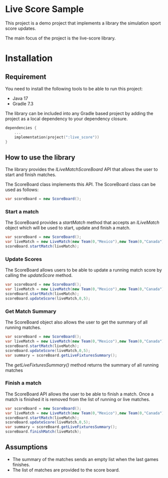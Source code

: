 Live Score Sample
==============

This project is a demo project that implements a library the simulation sport score updates.

The main focus of the project is the live-score library.

# Installation

## Requirement

You need to install the following tools to be able to run this project:

- Java 17
- Gradle 7.3

The library can be included into any Gradle based project by adding the project as a local dependency to your dependency
closure.

```kotlin
dependencies {
    ...
    implementation(project(":live_score"))
}
```

## How to use the library

The library provides the _ILiveMatchScoreBoard_ API that allows the user to start and finish matches.

The ScoreBoard class implements this API. The ScoreBoard class can be used as follows:

```java
var scoreBoard = new ScoreBoard();
```

### Start a match

The ScoreBoard provides a _startMatch_ method that accepts an _ILiveMatch_ object which will be used to start, update
and finish a match.

```java
var scoreBoard = new ScoreBoard();
var liveMatch = new LiveMatch(new Team(0,"Mexico"),new Team(0,"Canada"));
scoreBoard.startMatch(liveMatch);
```

### Update Scores

The ScoreBoard allows users to be able to update a running match score by calling the _updateScore_ method.

```java
var scoreBoard = new ScoreBoard();
var liveMatch = new LiveMatch(new Team(0,"Mexico"),new Team(0,"Canada"));
scoreBoard.startMatch(liveMatch);
scoreBoard.updateScore(liveMatch,0,5);
```

### Get Match Summary

The ScoreBoard object also allows the user to get the summary of all running matches.

```java
var scoreBoard = new ScoreBoard();
var liveMatch = new LiveMatch(new Team(0,"Mexico"),new Team(0,"Canada"));
scoreBoard.startMatch(liveMatch);
scoreBoard.updateScore(liveMatch,0,5);
var summary = scoreBoard.getLiveFixturesSummary();
```

The _getLiveFixturesSummary()_ method returns the summary of all running matches

### Finish a match

The ScoreBoard API allows the user to be able to finish a match. Once a match is finished it is removed from the list of
running or live matches.

```java
var scoreBoard = new ScoreBoard();
var liveMatch = new LiveMatch(new Team(0,"Mexico"),new Team(0,"Canada"));
scoreBoard.startMatch(liveMatch);
scoreBoard.updateScore(liveMatch,0,5);
var summary = scoreBoard.getLiveFixturesSummary();
scoreBoard.finishMatch(liveMatch);
```


## Assumptions

- The summary of the matches sends an empty list when the last games finishes.
- The list of matches are provided to the score board.
